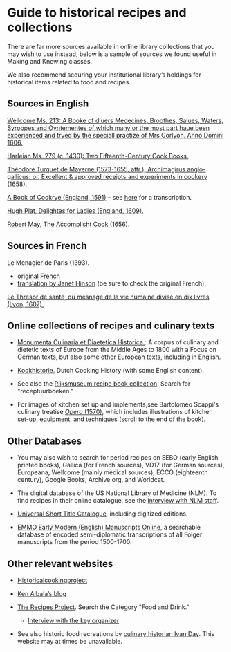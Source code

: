 #  Guide to historical recipes and collections

There are far more sources available in online library collections that
you may wish to use instead, below is a sample of sources we found
useful in Making and Knowing classes.

We also recommend scouring your institutional library’s holdings for
historical items related to food and recipes.

## Sources in English

[Wellcome Ms. 213: A Booke of diuers
Medecines, Broothes, Salues, Waters, Syroppes and Oyntementes of which many or the
most part haue been experienced and tryed by the speciall practize of
Mrs Corlyon. Anno Domini 1606.](https://wellcomecollection.org/works/u3w8qbrt/items?canvas=30)

[Harleian Ms. 279 (c. 1430): Two Fifteenth-Century Cook
Books.](https://archive.org/stream/twofifteenthcent00austuoft#page/n7/mode/2up)

[Théodore Turquet de Mayerne (1573-1655, attr.), Archimagirus
anglo-gallicus: or, Excellent & approved receipts and experiments in
cookery (1658).](https://www.google.com/books/edition/Archimagirus_Anglo_Gallicus_or_excellent/EI9mAAAAcAAJ?hl=en&gbpv=1&dq=mayerne%20archimagirus&pg=PP7&printsec=frontcover)

[A Book of Cookrye (England, 1591)](http://digital.library.leeds.ac.uk/6320/) – see [here](http://jducoeur.org/Cookbook/Cookrye.html) for a transcription.

[Hugh Plat, Delightes for Ladies (England, 1609).](https://www.google.com/books/edition/Delightes_for_Ladies_to_adorne_their_Per/wFNpAAAAcAAJ?hl=en&gbpv=1&dq=hugh%20plat%20delightes%20for%20ladies&pg=PA1&printsec=frontcover)

[Robert May, The Accomplisht Cook (1656).](https://www.google.com/books/edition/The_Accomplisht_Cook_Or_The_Art_and_Myst/7dhopy-AJ98C?hl=en&gbpv=1&dq=may%20the%20accomplisht%20cook&pg=PP7&printsec=frontcover)

## Sources in French

Le Menagier de Paris (1393). 
- [original French](https://archive.org/details/lemnagierdepari03renagoog)
- [translation by Janet Hinson](http://www.daviddfriedman.com/Medieval/Cookbooks/Menagier/Menagier.html#BEVERAGES%20FOR%20INVALIDS) (be sure to check the original French).

[Le Thresor de santé, ou mesnage de la vie humaine divisé en dix
livres (Lyon, 1607).](http://www.biusante.parisdescartes.fr/histoire/medica/resultats/index.php?cote=39201&do=chapitre)

## Online collections of recipes and culinary texts

-   [Monumenta Culinaria et Diaetetica Historica.](https://www.uni-giessen.de/de/fbz/fb05/germanistik/absprache/sprachverwendung/gloning/kobu.htm): A corpus of culinary and dietetic texts of Europe from the Middle Ages to 1800 with a Focus on German texts, but also some other European texts, including in English.

-   [Kookhistorie.](http://www.kookhistorie.nl/index.htm) Dutch Cooking History (with some English content).

-   See also the [Rijksmuseum recipe book collection](http://library.rijksmuseum.nl/cgi-bin/koha/opac-shelves.pl?viewshelf=135&sortfield=). Search for "receptuurboeken."

-   For images of kitchen set up and implements,see Bartolomeo Scappi's culinary treatise [*Opera* (1570)](https://archive.org/stream/operavenetiascap00scap#page/n935/mode/thumb), which includes illustrations of kitchen set-up, equipment, and techniques (scroll to the end of the book).

## Other Databases

-   You may also wish to search for period recipes on EEBO (early English printed books), Gallica (for French sources), VD17 (for German sources), Europeana, Wellcome (mainly medical sources), ECCO (eighteenth century), Google Books, Archive.org, and Worldcat.

-   The digital database of the US National Library of Medicine (NLM). To find recipes in their online catalogue, see the [interview with NLM staff](https://recipes.hypotheses.org/3853).

-   [Universal Short Title Catalogue](http://www.ustc.ac.uk/), including digitized editions.

-   [EMMO Early Modern (English) Manuscripts Online](http://collation.folger.edu/2013/11/emmo-early-modern-manuscripts-online/), a searchable database of encoded semi-diplomatic transcriptions of all Folger manuscripts from the period 1500-1700. 

## Other relevant websites

-   [Historicalcookingproject](http://www.historicalcookingproject.com/)

-   [Ken Albala’s blog](http://kenalbala.blogspot.nl/)

-   [The Recipes Project](https://recipes.hypotheses.org/). Search the Category "Food and Drink."

    -   [Interview with the key organizer](http://recipes.hypotheses.org/3216)

-   See also historic food recreations by [culinary historian Ivan Day](http://foodhistorjottings.blogspot.com/). This website may at times be unavailable.
